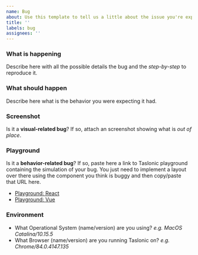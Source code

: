 ```yaml
---
name: Bug
about: Use this template to tell us a little about the issue you're experiencing.
title: ''
labels: bug
assignees: ''
---
```


### What is happening

Describe here with all the possible details the bug and the *step-by-step* to
reproduce it.

### What should happen

Describe here what is the behavior you were expecting it had.

### Screenshot

Is it a **visual-related bug**? If so, attach an screenshot showing what
is *out of place*.

### Playground

Is it a **behavior-related bug**? If so, paste here a link to Taslonic playground
containing the simulation of your bug. You just need to implement a layout over
there using the component you think is buggy and then copy/paste that URL here.

- [Playground: React](https://taslonic-docs.compilorama.com/#!/components/react/playground)
- [Playground: Vue](https://taslonic-docs.compilorama.com/#!/components/vue/playground)

### Environment

- What Operational System (name/version) are you using? *e.g. MacOS Catalina/10.15.5*
- What Browser (name/version) are you running Taslonic on? *e.g. Chrome/84.0.4147.135*
